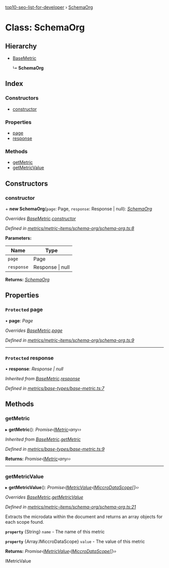 [top10-seo-list-for-developer](../README.md) › [SchemaOrg](schemaorg.md)

# Class: SchemaOrg

## Hierarchy

* [BaseMetric](basemetric.md)

  ↳ **SchemaOrg**

## Index

### Constructors

* [constructor](schemaorg.md#constructor)

### Properties

* [page](schemaorg.md#protected-page)
* [response](schemaorg.md#protected-response)

### Methods

* [getMetric](schemaorg.md#getmetric)
* [getMetricValue](schemaorg.md#getmetricvalue)

## Constructors

###  constructor

\+ **new SchemaOrg**(`page`: Page, `response`: Response | null): *[SchemaOrg](schemaorg.md)*

*Overrides [BaseMetric](basemetric.md).[constructor](basemetric.md#constructor)*

*Defined in [metrics/metric-items/schema-org/schema-org.ts:8](https://github.com/deepcrawl/top10-seo-list-for-developer/blob/9aaba96/src/metrics/metric-items/schema-org/schema-org.ts#L8)*

**Parameters:**

Name | Type |
------ | ------ |
`page` | Page |
`response` | Response &#124; null |

**Returns:** *[SchemaOrg](schemaorg.md)*

## Properties

### `Protected` page

• **page**: *Page*

*Overrides [BaseMetric](basemetric.md).[page](basemetric.md#protected-page)*

*Defined in [metrics/metric-items/schema-org/schema-org.ts:9](https://github.com/deepcrawl/top10-seo-list-for-developer/blob/9aaba96/src/metrics/metric-items/schema-org/schema-org.ts#L9)*

___

### `Protected` response

• **response**: *Response | null*

*Inherited from [BaseMetric](basemetric.md).[response](basemetric.md#protected-response)*

*Defined in [metrics/base-types/base-metric.ts:7](https://github.com/deepcrawl/top10-seo-list-for-developer/blob/9aaba96/src/metrics/base-types/base-metric.ts#L7)*

## Methods

###  getMetric

▸ **getMetric**(): *Promise‹[IMetric](../interfaces/imetric.md)‹any››*

*Inherited from [BaseMetric](basemetric.md).[getMetric](basemetric.md#getmetric)*

*Defined in [metrics/base-types/base-metric.ts:9](https://github.com/deepcrawl/top10-seo-list-for-developer/blob/9aaba96/src/metrics/base-types/base-metric.ts#L9)*

**Returns:** *Promise‹[IMetric](../interfaces/imetric.md)‹any››*

___

###  getMetricValue

▸ **getMetricValue**(): *Promise‹[IMetricValue](../interfaces/imetricvalue.md)‹[IMiccroDataScope](../interfaces/imiccrodatascope.md)[]››*

*Overrides [BaseMetric](basemetric.md).[getMetricValue](basemetric.md#abstract-getmetricvalue)*

*Defined in [metrics/metric-items/schema-org/schema-org.ts:21](https://github.com/deepcrawl/top10-seo-list-for-developer/blob/9aaba96/src/metrics/metric-items/schema-org/schema-org.ts#L21)*

Extracts the microdata within the document and returns an array objects for each scope found.

**`property`** {String} `name` - The name of this metric

**`property`** {Array.IMiccroDataScope} `value` - The value of this metric

**Returns:** *Promise‹[IMetricValue](../interfaces/imetricvalue.md)‹[IMiccroDataScope](../interfaces/imiccrodatascope.md)[]››*

IMetricValue

